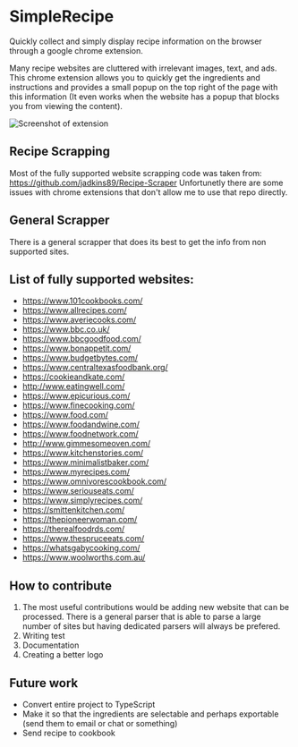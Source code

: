 # SimpleRecipe
Quickly collect and simply display recipe information on the browser through a google chrome extension.

Many recipe websites are cluttered with irrelevant images, text, and ads. This chrome extension allows you to quickly get the ingredients and instructions and provides a small popup on the top right of the page with this information (It even works when the website has a popup that blocks you from viewing the content).

![Screenshot of extension](https://github.com/sturdyplum/SimpleRecipe/blob/main/images/Extension2.png?raw=true)


## Recipe Scrapping 
Most of the fully supported website scrapping code was taken from:
https://github.com/jadkins89/Recipe-Scraper
Unfortunetly there are some issues with chrome extensions that don't allow me to use that repo directly. 

## General Scrapper
There is a general scrapper that does its best to get the info from non supported sites. 


## List of fully supported websites:
- https://www.101cookbooks.com/
- https://www.allrecipes.com/
- https://www.averiecooks.com/
- https://www.bbc.co.uk/
- https://www.bbcgoodfood.com/
- https://www.bonappetit.com/
- https://www.budgetbytes.com/
- https://www.centraltexasfoodbank.org/
- https://cookieandkate.com/
- http://www.eatingwell.com/
- https://www.epicurious.com/
- https://www.finecooking.com/
- https://www.food.com/
- https://www.foodandwine.com/
- https://www.foodnetwork.com/
- http://www.gimmesomeoven.com/
- https://www.kitchenstories.com/
- https://www.minimalistbaker.com/
- https://www.myrecipes.com/
- https://www.omnivorescookbook.com/
- https://www.seriouseats.com/
- https://www.simplyrecipes.com/
- https://smittenkitchen.com/
- https://thepioneerwoman.com/
- https://therealfoodrds.com/
- https://www.thespruceeats.com/
- https://whatsgabycooking.com/
- https://www.woolworths.com.au/

## How to contribute
1. The most useful contributions would be adding new website that can be processed. There is a general parser that is able to parse a large number of sites but having dedicated parsers will always be prefered. 
2. Writing test
3. Documentation
4. Creating a better logo

## Future work
- Convert entire project to TypeScript
- Make it so that the ingredients are selectable and perhaps exportable (send them to email or chat or something)
- Send recipe to cookbook
